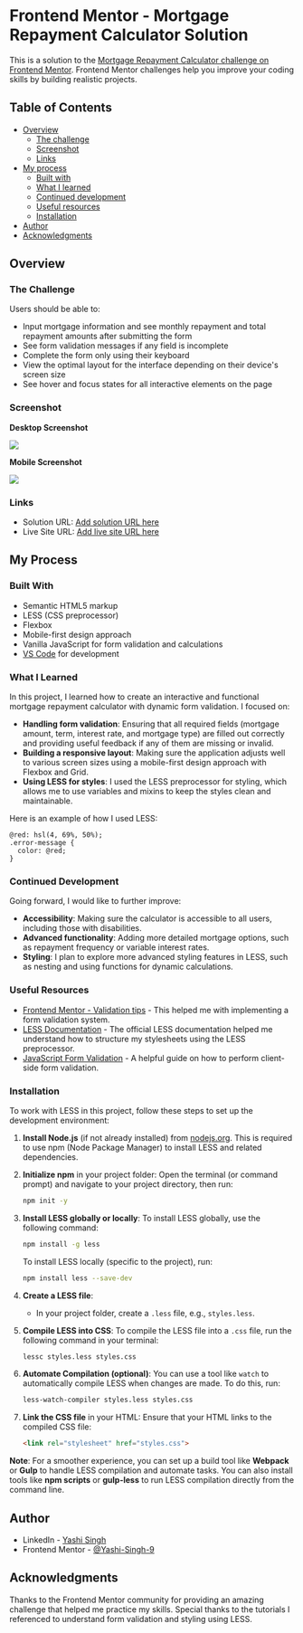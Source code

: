 # Frontend Mentor - Mortgage Repayment Calculator Solution

This is a solution to the [Mortgage Repayment Calculator challenge on Frontend Mentor](https://www.frontendmentor.io/challenges/mortgage-repayment-calculator-Galx1LXK73). Frontend Mentor challenges help you improve your coding skills by building realistic projects.

## Table of Contents

- [Overview](#overview)
  - [The challenge](#the-challenge)
  - [Screenshot](#screenshot)
  - [Links](#links)
- [My process](#my-process)
  - [Built with](#built-with)
  - [What I learned](#what-i-learned)
  - [Continued development](#continued-development)
  - [Useful resources](#useful-resources)
  - [Installation](#installation)
- [Author](#author)
- [Acknowledgments](#acknowledgments)

## Overview

### The Challenge

Users should be able to:

- Input mortgage information and see monthly repayment and total repayment amounts after submitting the form
- See form validation messages if any field is incomplete
- Complete the form only using their keyboard
- View the optimal layout for the interface depending on their device's screen size
- See hover and focus states for all interactive elements on the page

### Screenshot

**Desktop Screenshot**

![](design/Screenshot-desktop.png)

**Mobile Screenshot**

![](design/Screenshot-mobile.png)

### Links

- Solution URL: [Add solution URL here](https://your-solution-url.com)
- Live Site URL: [Add live site URL here](https://your-live-site-url.com)

## My Process

### Built With

- Semantic HTML5 markup
- LESS (CSS preprocessor)
- Flexbox
- Mobile-first design approach
- Vanilla JavaScript for form validation and calculations
- [VS Code](https://code.visualstudio.com/) for development

### What I Learned

In this project, I learned how to create an interactive and functional mortgage repayment calculator with dynamic form validation. I focused on:

- **Handling form validation**: Ensuring that all required fields (mortgage amount, term, interest rate, and mortgage type) are filled out correctly and providing useful feedback if any of them are missing or invalid.
- **Building a responsive layout**: Making sure the application adjusts well to various screen sizes using a mobile-first design approach with Flexbox and Grid.
- **Using LESS for styles**: I used the LESS preprocessor for styling, which allows me to use variables and mixins to keep the styles clean and maintainable.

Here is an example of how I used LESS:

```less
@red: hsl(4, 69%, 50%);
.error-message {
  color: @red;
}
```

### Continued Development

Going forward, I would like to further improve:

- **Accessibility**: Making sure the calculator is accessible to all users, including those with disabilities.
- **Advanced functionality**: Adding more detailed mortgage options, such as repayment frequency or variable interest rates.
- **Styling**: I plan to explore more advanced styling features in LESS, such as nesting and using functions for dynamic calculations.

### Useful Resources

- [Frontend Mentor - Validation tips](https://www.frontendmentor.io/resources) - This helped me with implementing a form validation system.
- [LESS Documentation](https://lesscss.org/) - The official LESS documentation helped me understand how to structure my stylesheets using the LESS preprocessor.
- [JavaScript Form Validation](https://www.w3schools.com/js/js_validation.asp) - A helpful guide on how to perform client-side form validation.

### Installation

To work with LESS in this project, follow these steps to set up the development environment:

1. **Install Node.js** (if not already installed) from [nodejs.org](https://nodejs.org/). This is required to use npm (Node Package Manager) to install LESS and related dependencies.

2. **Initialize npm** in your project folder:
   Open the terminal (or command prompt) and navigate to your project directory, then run:
   ```bash
   npm init -y
   ```

3. **Install LESS globally or locally**:
   To install LESS globally, use the following command:
   ```bash
   npm install -g less
   ```
   To install LESS locally (specific to the project), run:
   ```bash
   npm install less --save-dev
   ```

4. **Create a LESS file**: 
   - In your project folder, create a `.less` file, e.g., `styles.less`.

5. **Compile LESS into CSS**:
   To compile the LESS file into a `.css` file, run the following command in your terminal:
   ```bash
   lessc styles.less styles.css
   ```

6. **Automate Compilation (optional)**:
   You can use a tool like `watch` to automatically compile LESS when changes are made. To do this, run:
   ```bash
   less-watch-compiler styles.less styles.css
   ```

7. **Link the CSS file** in your HTML:
   Ensure that your HTML links to the compiled CSS file:
   ```html
   <link rel="stylesheet" href="styles.css">
   ```

**Note**: For a smoother experience, you can set up a build tool like **Webpack** or **Gulp** to handle LESS compilation and automate tasks. You can also install tools like **npm scripts** or **gulp-less** to run LESS compilation directly from the command line.

## Author

- LinkedIn - [Yashi Singh](https://www.linkedin.com/in/yashi-singh-b4143a246)
- Frontend Mentor - [@Yashi-Singh-9](https://www.frontendmentor.io/profile/Yashi-Singh-9)

## Acknowledgments

Thanks to the Frontend Mentor community for providing an amazing challenge that helped me practice my skills. Special thanks to the tutorials I referenced to understand form validation and styling using LESS.
